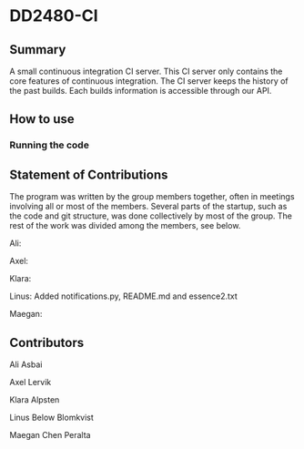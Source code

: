 # DD2480-CI
## Summary

A small continuous integration CI server. This CI server only contains the core features of continuous integration. The CI server keeps the history of the past builds. Each builds information is accessible through our API. 

## How to use

### Running the code

## Statement of Contributions

The program was written by the group members together, often in meetings involving all or most of the members. Several parts of the startup, such as the code and git structure, was done collectively by most of the group. The rest of the work was divided among the members, see below.

Ali:

Axel:

Klara:

Linus: Added notifications.py, README.md and essence2.txt

Maegan:

## Contributors

Ali Asbai

Axel Lervik

Klara Alpsten

Linus Below Blomkvist

Maegan Chen Peralta


